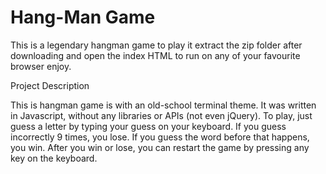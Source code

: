 # Hang-Man Game
This is a legendary hangman game to play it extract the zip folder after downloading and open the index HTML to run on any of your favourite browser enjoy.

Project Description

This is hangman game is with an old-school terminal theme. It was written in Javascript, without any libraries or APIs (not even jQuery). To play, just guess a letter by typing your guess on your keyboard. If you guess incorrectly 9 times, you lose. If you guess the word before that happens, you win. After you win or lose, you can restart the game by pressing any key on the keyboard.

